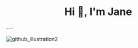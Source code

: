 <div align="center"><h1>Hi 👋, I'm Jane</h1></div>
---

![github_illustration2](https://user-images.githubusercontent.com/73706724/140033689-bfb7f8db-7499-48d3-9816-3c24ed797e97.png)

